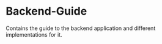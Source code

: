 # Backend-Guide
Contains the guide to the backend application and different implementations for it. 
